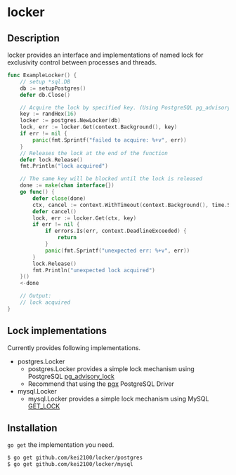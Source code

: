 locker
=======

## Description

locker provides an interface and implementations of named lock for exclusivity control between processes and threads.

```go
func ExampleLocker() {
	// setup *sql.DB
	db := setupPostgres()
	defer db.Close()

	// Acquire the lock by specified key. (Using PostgreSQL pg_advisory_lock)
	key := randHex(16)
	locker := postgres.NewLocker(db)
	lock, err := locker.Get(context.Background(), key)
	if err != nil {
		panic(fmt.Sprintf("failed to acquire: %+v", err))
	}
	// Releases the lock at the end of the function
	defer lock.Release()
	fmt.Println("lock acquired")

	// The same key will be blocked until the lock is released
	done := make(chan interface{})
	go func() {
		defer close(done)
		ctx, cancel := context.WithTimeout(context.Background(), time.Second)
		defer cancel()
		lock, err := locker.Get(ctx, key)
		if err != nil {
			if errors.Is(err, context.DeadlineExceeded) {
				return
			}
			panic(fmt.Sprintf("unexpected err: %+v", err))
		}
		lock.Release()
		fmt.Println("unexpected lock acquired")
	}()
	<-done

	// Output:
	// lock acquired
}
```

## Lock implementations

Currently provides following implementations.

* postgres.Locker
  * postgres.Locker provides a simple lock mechanism using PostgreSQL [pg_advisory_lock](https://www.postgresql.org/docs/14/functions-admin.html#FUNCTIONS-ADVISORY-LOCKS)
  * Recommend that using the [pgx](https://github.com/jackc/pgx) PostgreSQL Driver
* mysql.Locker
  * mysql.Locker provides a simple lock mechanism using MySQL [GET_LOCK](https://dev.mysql.com/doc/refman/8.0/en/locking-functions.html#function_get-lock)

## Installation

`go get` the implementation you need.

```bash
$ go get github.com/kei2100/locker/postgres
$ go get github.com/kei2100/locker/mysql
```
